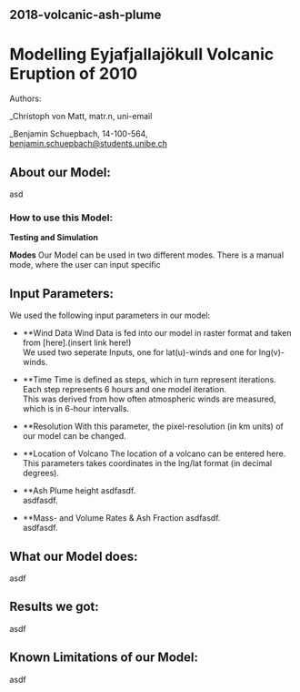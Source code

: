 ## 2018-volcanic-ash-plume

# Modelling Eyjafjallajökull Volcanic Eruption of 2010

Authors:

_Christoph von Matt, matr.n, uni-email

_Benjamin Schuepbach, 14-100-564, benjamin.schuepbach@students.unibe.ch


## About our Model:
asd

### How to use this Model:
**Testing and Simulation**

**Modes**
Our Model can be used in two different modes. There is a manual mode, where the user can input specific 


## Input Parameters:
We used the following input parameters in our model:

+ **Wind Data
   Wind Data is fed into our model in raster format and taken from [here].(insert link here!)  
   We used two seperate Inputs, one for lat(u)-winds and one for lng(v)-winds.  

+ **Time
   Time is defined as steps, which in turn represent iterations. Each step represents 6 hours and one model iteration.  
   This was derived from how often atmospheric winds are measured, which is in 6-hour intervalls.  

+ **Resolution
   With this parameter, the pixel-resolution (in km units) of our model can be changed.  
   
+ **Location of Volcano
   The location of a volcano can be entered here.  
   This parameters takes coordinates in the lng/lat format (in decimal degrees).  

+ **Ash Plume height
   asdfasdf.  
   asdfasdf.  

+ **Mass- and Volume Rates & Ash Fraction
   asdfasdf.  
   asdfasdf.  


## What our Model does:
asdf


## Results we got:
asdf


## Known Limitations of our Model:
asdf





